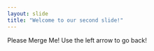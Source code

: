 ```yaml
---
layout: slide
title: "Welcome to our second slide!"
---
```

Please Merge Me!
Use the left arrow to go back!
